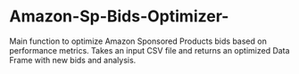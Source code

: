 # Amazon-Sp-Bids-Optimizer-
  Main function to optimize Amazon Sponsored Products bids based on performance metrics. Takes an input CSV file and returns an optimized Data Frame with new bids and analysis.
